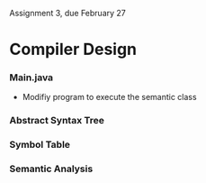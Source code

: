 Assignment 3, due February 27

# Compiler Design
### Main.java
* Modifiy program to execute the semantic class 

### Abstract Syntax Tree

### Symbol Table

### Semantic Analysis
